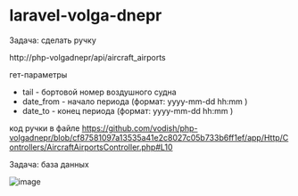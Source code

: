 # laravel-volga-dnepr

Задача: сделать ручку

http://php-volgadnepr/api/aircraft_airports

гет-параметры
- tail - бортовой номер воздушного судна
- date_from - начало периода (формат: yyyy-mm-dd hh:mm )
- date_to - конец периода (формат: yyyy-mm-dd hh:mm )

код ручки в файле
https://github.com/vodish/php-volgadnepr/blob/cf87581097a13535a41e2c8027c05b733b6ff1ef/app/Http/Controllers/AircraftAirportsController.php#L10


Задача: база данных

![image](https://github.com/vodish/php-volgadnepr/assets/4847197/6e95bbe8-e5b6-4af6-8eb5-ea987cedf214)
